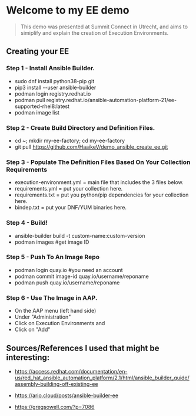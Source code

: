 # Welcome to my EE demo

> This demo was presented at Summit Connect in Utrecht, and aims to simiplify and explain the creation of Execution Environments.

## Creating your EE

### Step 1 - Install Ansible Builder.
- sudo dnf install python38-pip git
- pip3 install --user ansible-builder
- podman login registry.redhat.io 
- podman pull registry.redhat.io/ansible-automation-platform-21/ee-supported-rhel8:latest
- podman image list

### Step 2 - Create Build Directory and Definition Files.
- cd ~; mkdir my-ee-factory; cd my-ee-factory
- git pull https://github.com/HaaikeV/demo_ansible_create_ee.git

### Step 3 - Populate The Definition Files Based On Your Collection Requirements
- execution-environment.yml = main file that includes the 3 files below.
- requirements.yml = put your collection here.
- requirements.txt = put you python/pip dependencies for your collection here.
- bindep.txt = put your DNF/YUM binaries here.

### Step 4 - Build!
- ansible-builder build -t custom-name:custom-version
- podman images #get image ID

### Step 5 - Push To An Image Repo
- podman login quay.io #you need an account
- podman commit image-id quay.io/username/reponame
- podman push quay.io/username/reponame

### Step 6 - Use The Image in AAP.
- On the AAP menu (left hand side)
- Under "Administration"
- Click on Execution Environments and
- Click on "Add"

## Sources/References I used that might be interesting:
- https://access.redhat.com/documentation/en-us/red_hat_ansible_automation_platform/2.1/html/ansible_builder_guide/assembly-building-off-existing-ee

- https://ario.cloud/posts/ansible-builder-ee

- https://gregsowell.com/?p=7086